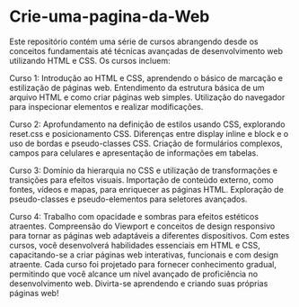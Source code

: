 # Crie-uma-pagina-da-Web
Este repositório contém uma série de cursos abrangendo desde os conceitos fundamentais até técnicas avançadas de desenvolvimento web utilizando HTML e CSS. 
Os cursos incluem:

Curso 1:
Introdução ao HTML e CSS, aprendendo o básico de marcação e estilização de páginas web.
Entendimento da estrutura básica de um arquivo HTML e como criar páginas web simples.
Utilização do navegador para inspecionar elementos e realizar modificações.

Curso 2:
Aprofundamento na definição de estilos usando CSS, explorando reset.css e posicionamento CSS.
Diferenças entre display inline e block e o uso de bordas e pseudo-classes CSS.
Criação de formulários complexos, campos para celulares e apresentação de informações em tabelas.

Curso 3:
Domínio da hierarquia no CSS e utilização de transformações e transições para efeitos visuais.
Importação de conteúdo externo, como fontes, vídeos e mapas, para enriquecer as páginas HTML.
Exploração de pseudo-classes e pseudo-elementos para seletores avançados.

Curso 4:
Trabalho com opacidade e sombras para efeitos estéticos atraentes.
Compreensão do Viewport e conceitos de design responsivo para tornar as páginas web adaptáveis a diferentes dispositivos.
Com estes cursos, você desenvolverá habilidades essenciais em HTML e CSS, capacitando-se a criar páginas web interativas, funcionais e com design atraente. Cada curso foi projetado para fornecer conhecimento gradual, permitindo que você alcance um nível avançado de proficiência no desenvolvimento web. Divirta-se aprendendo e criando suas próprias páginas web!
